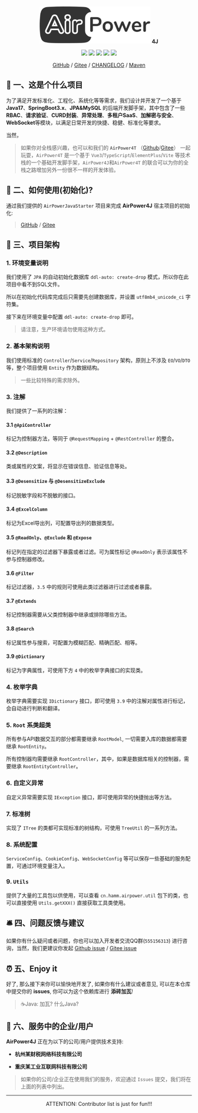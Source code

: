 <p align="center">
  <!--suppress HtmlRequiredAltAttribute -->
<img width="300" src="docs/img/airpower.svg"/> <b>4J</b>
</p>

<p align="center">
  <img src="https://svg.hamm.cn?key=Lang&value=Java17&bg=green"/>
  <img src="https://svg.hamm.cn?key=Base&value=SpringBoot3"/>
  <img src="https://svg.hamm.cn?key=ORM&value=JPA"/>
  <img src="https://svg.hamm.cn?key=DB&value=MySQL"/>
  <img src="https://img.shields.io/maven-metadata/v.svg?label=Maven%20Central&metadataUrl=https%3A%2F%2Frepo1.maven.org%2Fmaven2%2Fcn%2Fhamm%2Fairpower%2Fmaven-metadata.xml"/>
</p>

<p align="center">
<a href="https://github.com/HammCn/AirPower4J">GitHub</a> / <a href="https://gitee.com/air-power/AirPower4J">Gitee</a> / <a href="./CHANGELOG.md">CHANGELOG</a> / <a href="https://central.sonatype.com/namespace/cn.hamm">Maven</a>
</p>

## 📖 一、这是个什么项目

为了满足开发标准化、工程化、系统化等等需求，我们设计并开发了一个基于 **Java17**、**SpringBoot3.x**、**JPA&MySQL**
的后端开发脚手架，其中包含了一些 **RBAC**、**请求验证**、**CURD封装**、**异常处理**、**多租户SaaS**、**加解密与安全**、
**WebSocket**等模块，以满足日常开发的快捷、稳健、标准化等要求。

当然，

> 如果你对全栈感兴趣，也可以和我们的 **`AirPower4T`**
> （[Github](https://github.com/HammCn/AirPower4T)/[Gitee](https://gitee.com/air-power/AirPower4T)） 一起玩耍，`AirPower4T`
> 是一个基于 `Vue3`/`TypeScript`/`ElementPlus`/`Vite` 等技术栈的一个基础开发脚手架，`AirPower4J`和`AirPower4T`
> 的联合可以为你的全栈之路增加另外一份很不一样的开发体验。

## 🔑 二、如何使用(初始化)?

通过我们提供的 ```AirPowerJavaStarter``` 项目来完成 **AirPower4J** 宿主项目的初始化:

> [GitHub](https://github.com/HammCn/AirPowerJavaStarter/blob/main/README.md) / [Gitee](https://gitee.com/air-power/AirPowerJavaStarter/blob/main/README.md)

## 💐 三、项目架构

### 1. 环境变量说明

我们使用了 `JPA` 的自动初始化数据库 `ddl-auto: create-drop` 模式，所以你在此项目中看不到SQL文件。

所以在初始化代码库完成后只需要先创建数据库，并设置 `utf8mb4_unicode_ci` 字符集。

接下来在环境变量中配置 `ddl-auto: create-drop` 即可。

> 请注意，生产环境请勿使用这种方式。

### 2. 基本架构说明

我们使用标准的 `Controller`/`Service`/`Repository` 架构，原则上不涉及 `EO`/`VO`/`DTO` 等，整个项目使用 `Entity` 作为数据结构。

> 一些比较特殊的需求除外。

### 3. 注解

我们提供了一系列的注解：

#### 3.1 ``@ApiController``

标记为控制器方法，等同于 `@RequestMapping` + `@RestController` 的整合。

#### 3.2 `@Description`

类或属性的文案，将显示在错误信息、验证信息等处。

#### 3.3 `@Desensitize` 与 `@DesensitizeExclude`

标记脱敏字段和不脱敏的接口。

#### 3.4 `@ExcelColumn`

标记为Excel导出列，可配置导出列的数据类型。

#### 3.5 `@ReadOnly`、`@Exclude` 和 `@Expose`

标记列在指定的过滤器下暴露或者过滤。可为属性标记 `@ReadOnly` 表示该属性不参与控制器修改。

#### 3.6 `@Filter`

标记过滤器，`3.5` 中的规则可使用此类过滤器进行过滤或者暴露。

#### 3.7 `@Extends`

标记控制器需要从父类控制器中继承或排除哪些方法。

#### 3.8 `@Search`

标记属性参与搜索，可配置为模糊匹配、精确匹配、相等。

#### 3.9 `@Dictionary`

标记为字典属性，可使用下方 `4` 中的枚举字典接口的实现类。

### 4. 枚举字典

枚举字典需要实现 `IDictionary` 接口，即可使用 `3.9` 中的注解对属性进行标记，会自动进行判断和翻译。

### 5. `Root` 系类超类

所有参与API数据交互的部分都需要继承 `RootModel`, 一切需要入库的数据都需要继承 `RootEntity`。

所有控制器均需要继承 `RootController`，其中，如果是数据库相关的控制器，需要继承 `RootEntityController`。

### 6. 自定义异常

自定义异常需要实现 `IException` 接口，即可使用异常的快捷抛出等方法。

### 7. 标准树

实现了 `ITree` 的类都可实现标准的树结构，可使用 `TreeUtil` 的一系列方法。

### 8. 系统配置

`ServiceConfig`、`CookieConfig`、`WebSocketConfig` 等可以保存一些基础的服务配置，可通过环境变量注入。

### 9. `Utils`

提供了大量的工具包以供使用，可以查看 `cn.hamm.airpower.util` 包下的类，也可以直接使用 `Utils.getXXX()` 直接获取工具类使用。

## 🛎 四、问题反馈与建议

如果你有什么疑问或者问题，你也可以加入开发者交流QQ群(```555156313```)
进行咨询，当然，我们更建议你发起 [Github issue](https://github.com/HammCn/AirPower4J/issues/new) / [Gitee issue](https://gitee.com/air-power/AirPower4J/issues/new)

## ⏰ 五、Enjoy it

好了, 那么接下来你可以愉快地开发了, 如果你有什么建议或者意见, 可以在本仓库中提交你的 **issues**, 你可以为这个依赖库进行
**添砖加瓦**!

> ☕️Java: 加瓦? 什么Java?

## 🎱 六、服务中的企业/用户

**AirPower4J** 正在为以下的公司/用户提供技术支持:

- **杭州某财税网络科技有限公司**

- **重庆某工业互联网科技有限公司**

> 如果你的公司/企业正在使用我们的服务，欢迎通过 `Issues` 提交，我们将在上面的列表中列出。

---

<p align="center">
ATTENTION: Contributor list is just for fun!!!
</p>
